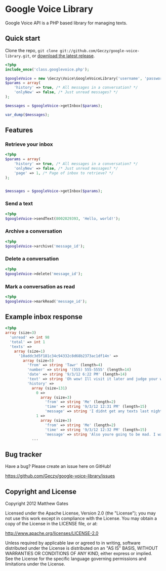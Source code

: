 Google Voice Library
=================

Google Voice API is a PHP based library for managing texts.

Quick start
------------

Clone the repo, `git clone git://github.com/Geczy/google-voice-library.git`, or [download the latest release](https://github.com/Geczy/google-voice-library/zipball/master).

```php
<?php
include_once('class.googlevoice.php');

$googleVoice = new \Geczy\Voice\GoogleVoiceLibrary('username', 'password');
$params = array(
	'history' => true, /* All messages in a conversation? */
	'onlyNew' => false, /* Just unread messages? */
);

$messages = $googleVoice->getInbox($params);

var_dump($messages);
```

Features
------------

### Retrieve your inbox

```php
<?php
$params = array(
	'history' => true, /* All messages in a conversation? */
	'onlyNew' => false, /* Just unread messages? */
	'page' => 1, /* Page of inbox to retrieve? */
);


$messages = $googleVoice->getInbox($params);
```

### Send a text

```php
<?php
$googleVoice->sendText(8002029393, 'Hello, world!');
```

### Archive a conversation

```php
<?php
$googleVoice->archive('message_id');
```

### Delete a conversation

```php
<?php
$googleVoice->delete('message_id');
```

### Mark a conversation as read

```php
<?php
$googleVoice->markRead('message_id');
```

Example inbox response
------------

```php
<?php
array (size=3)
  'unread' => int 98
  'total' => int 1
  'texts' =>
	array (size=1)
	  '10addc3d5f181c34c94332c8d68b2373ac1df14n' =>
		array (size=5)
		  'from' => string 'Tawr' (length=4)
		  'number' => string '(555) 555-5555' (length=14)
		  'date' => string '9/3/12 6:22 PM' (length=14)
		  'text' => string 'Oh wow! Ill visit it later and judge your work. :3' (length=51)
		  'history' =>
			array (size=131)
			  0 =>
				array (size=3)
				  'from' => string 'Me' (length=2)
				  'time' => string '9/3/12 12:31 PM' (length=15)
				  'message' => string 'I didnt get any texts last night >:|' (length=37)
			  1 =>
				array (size=3)
				  'from' => string 'Me' (length=2)
				  'time' => string '9/3/12 12:32 PM' (length=15)
				  'message' => string 'Also youre going to be mad. I wake up and all my ivy is gone. ' (length=63)
			...
```

Bug tracker
-----------

Have a bug? Please create an issue here on GitHub!

https://github.com/Geczy/google-voice-library/issues

Copyright and License
---------------------

Copyright 2012 Matthew Gates

Licensed under the Apache License, Version 2.0 (the "License"); you may not use this work except in
compliance with the License. You may obtain a copy of the License in the LICENSE file, or at:

http://www.apache.org/licenses/LICENSE-2.0

Unless required by applicable law or agreed to in writing, software distributed under the License is
distributed on an "AS IS" BASIS, WITHOUT WARRANTIES OR CONDITIONS OF ANY KIND, either express or implied.
See the License for the specific language governing permissions and limitations under the License.
